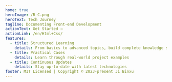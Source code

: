 ```yaml
---
home: true
heroImage: /R-C.png
heroText: Tech Journey
tagline: Documenting Front-end Development
actionText: Get Started →
actionLink: /en/Html+Css/
features:
  - title: Structured Learning
    details: From basics to advanced topics, build complete knowledge system
  - title: Practical Cases
    details: Learn through real-world project examples
  - title: Continuous Updates
    details: Stay up-to-date with latest technologies
footer: MIT Licensed | Copyright © 2023-present Ji Binxu
---
```

